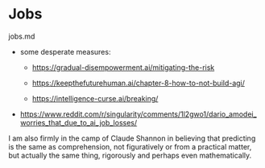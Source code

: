 # Jobs

jobs.md



*   some desperate measures:

    *   https://gradual-disempowerment.ai/mitigating-the-risk

    *   https://keepthefuturehuman.ai/chapter-8-how-to-not-build-agi/

    *   https://intelligence-curse.ai/breaking/

*   https://www.reddit.com/r/singularity/comments/1l2gwo1/dario_amodei_worries_that_due_to_ai_job_losses/


I am also firmly in the camp of Claude Shannon in believing that predicting is the same as comprehension, not figuratively or from a practical matter, but actually the same thing, rigorously and perhaps even mathematically. 